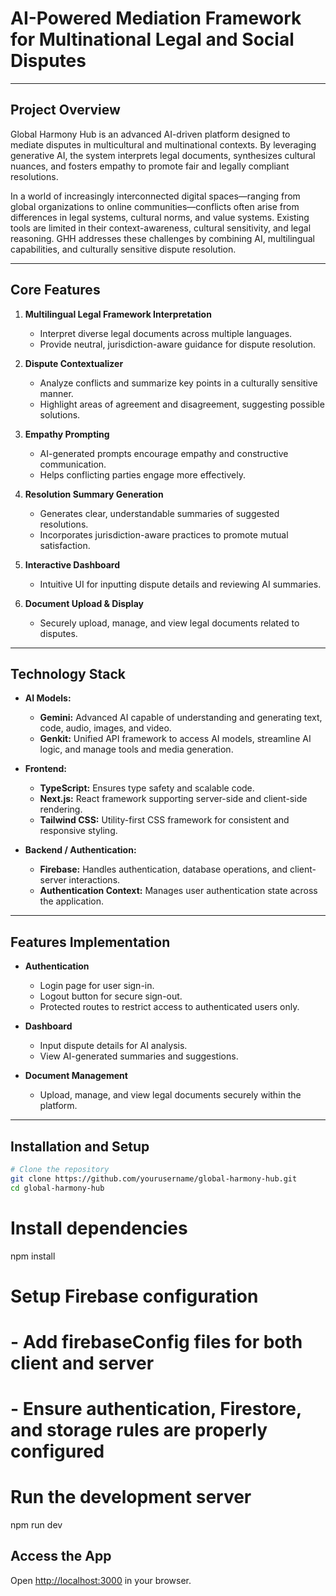 # AI-Powered Mediation Framework for Multinational Legal and Social Disputes

---

## Project Overview

Global Harmony Hub is an advanced AI-driven platform designed to mediate disputes in multicultural and multinational contexts. By leveraging generative AI, the system interprets legal documents, synthesizes cultural nuances, and fosters empathy to promote fair and legally compliant resolutions.

In a world of increasingly interconnected digital spaces—ranging from global organizations to online communities—conflicts often arise from differences in legal systems, cultural norms, and value systems. Existing tools are limited in their context-awareness, cultural sensitivity, and legal reasoning. GHH addresses these challenges by combining AI, multilingual capabilities, and culturally sensitive dispute resolution.

---

## Core Features

1. **Multilingual Legal Framework Interpretation**
   - Interpret diverse legal documents across multiple languages.
   - Provide neutral, jurisdiction-aware guidance for dispute resolution.

2. **Dispute Contextualizer**
   - Analyze conflicts and summarize key points in a culturally sensitive manner.
   - Highlight areas of agreement and disagreement, suggesting possible solutions.

3. **Empathy Prompting**
   - AI-generated prompts encourage empathy and constructive communication.
   - Helps conflicting parties engage more effectively.

4. **Resolution Summary Generation**
   - Generates clear, understandable summaries of suggested resolutions.
   - Incorporates jurisdiction-aware practices to promote mutual satisfaction.

5. **Interactive Dashboard**
   - Intuitive UI for inputting dispute details and reviewing AI summaries.

6. **Document Upload & Display**
   - Securely upload, manage, and view legal documents related to disputes.

---

## Technology Stack

- **AI Models:**
  - **Gemini:** Advanced AI capable of understanding and generating text, code, audio, images, and video.
  - **Genkit:** Unified API framework to access AI models, streamline AI logic, and manage tools and media generation.

- **Frontend:**
  - **TypeScript:** Ensures type safety and scalable code.
  - **Next.js:** React framework supporting server-side and client-side rendering.
  - **Tailwind CSS:** Utility-first CSS framework for consistent and responsive styling.

- **Backend / Authentication:**
  - **Firebase:** Handles authentication, database operations, and client-server interactions.
  - **Authentication Context:** Manages user authentication state across the application.

---

## Features Implementation

- **Authentication**
  - Login page for user sign-in.
  - Logout button for secure sign-out.
  - Protected routes to restrict access to authenticated users only.

- **Dashboard**
  - Input dispute details for AI analysis.
  - View AI-generated summaries and suggestions.

- **Document Management**
  - Upload, manage, and view legal documents securely within the platform.

---

## Installation and Setup

```bash
# Clone the repository
git clone https://github.com/yourusername/global-harmony-hub.git
cd global-harmony-hub
```
# Install dependencies
npm install

# Setup Firebase configuration
# - Add firebaseConfig files for both client and server
# - Ensure authentication, Firestore, and storage rules are properly configured

# Run the development server
npm run dev

## Access the App

Open [http://localhost:3000](http://localhost:3000) in your browser.

